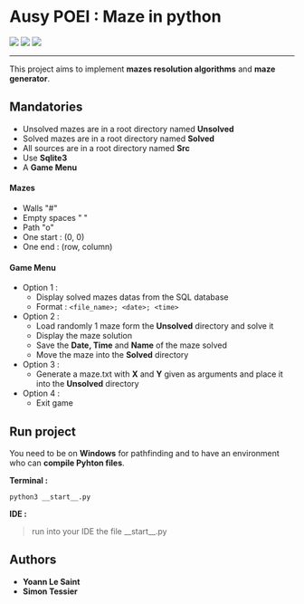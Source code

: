 # Ausy POEI : Maze in python

<a href="https://img.shields.io/badge/Python-3.11.2-4483B5" alt="Python">
        <img src="https://img.shields.io/badge/Python-3.11.2-4483B5" /></a>
<a href="https://img.shields.io/badge/pip-23.0.1-FFE05B" alt="NPM">
        <img src="https://img.shields.io/badge/pip-23.0.1-FFE05B" /></a>
<a href="https://img.shields.io/badge/MADE%20WITH-SQLite3-183866" alt="NPM">
        <img src="https://img.shields.io/badge/MADE%20WITH-SQLite3-183866" /></a>

---

This project aims to implement **mazes resolution algorithms** and **maze generator**.

## Mandatories

* Unsolved mazes are in a root directory named **Unsolved**
* Solved mazes are in a root directory named **Solved**
* All sources are in a root directory named **Src**
* Use **Sqlite3**
* A **Game Menu**

#### Mazes

* Walls "#"
* Empty spaces " "
* Path "o"
* One start : (0, 0)
* One end : (row, column)

#### Game Menu

* Option 1 :
  * Display solved mazes datas from the SQL database
  * Format :  `<file_name>; <date>; <time>`
* Option 2 :
  * Load randomly 1 maze form the **Unsolved** directory and solve it
  * Display the maze solution
  * Save the **Date, Time** and **Name** of the maze solved
  * Move the maze into the **Solved** directory
* Option 3 :
  * Generate a maze.txt with **X** and **Y** given as arguments and place it into the **Unsolved** directory
* Option 4 :
  * Exit game

## Run project

You need to be on **Windows** for pathfinding and to have an environment who can **compile Pyhton files**.

**Terminal :**

```
python3 __start__.py
```

**IDE :**

> run into your IDE the file \_\_start\_\_.py

## Authors

* **Yoann Le Saint**
* **Simon Tessier**

